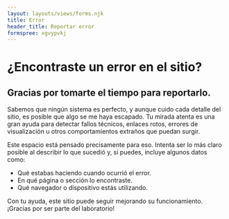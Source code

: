 ```yaml
---
layout: layouts/views/forms.njk
title: Error
header_title: Reportar error
formspree: xgvypvkj
---
```


# ¿Encontraste un error en el sitio?

## Gracias por tomarte el tiempo para reportarlo.

Sabemos que ningún sistema es perfecto, y aunque cuido cada detalle del sitio, es posible que algo se me haya escapado. Tu mirada atenta es una gran ayuda para detectar fallos técnicos, enlaces rotos, errores de visualización u otros comportamientos extraños que puedan surgir.

Este espacio está pensado precisamente para eso. Intenta ser lo más claro posible al describir lo que sucedió y, si puedes, incluye algunos datos como:

- Qué estabas haciendo cuando ocurrió el error.
- En qué página o sección lo encontraste.
- Qué navegador o dispositivo estás utilizando.

Con tu ayuda, este sitio puede seguir mejorando su funcionamiento.  
¡Gracias por ser parte del laboratorio!
